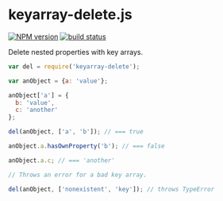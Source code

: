 keyarray-delete.js
==================

[![NPM version](https://img.shields.io/npm/v/keyarray-delete.svg)](https://www.npmjs.com/package/keyarray-delete)
[![build status](https://img.shields.io/travis/kemitchell/keyarray-delete.js.svg)](http://travis-ci.org/kemitchell/keyarray-delete.js)

Delete nested properties with key arrays.

```javascript
var del = require('keyarray-delete');

var anObject = {a: 'value'};

anObject['a'] = {
  b: 'value',
  c: 'another'
};

del(anObject, ['a', 'b']); // === true

anObject.a.hasOwnProperty('b'); // === false

anObject.a.c; // === 'another'

// Throws an error for a bad key array.

del(anObject, ['nonexistent', 'key']); // throws TypeError
```
